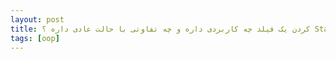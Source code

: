 ```yaml
---
layout: post
title: ‫Static کردن یک فیلد چه کاربردی داره و چه تفاوتی با حالت عادی داره ؟
tags: [oop]
---
```




